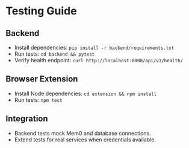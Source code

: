 # Testing Guide

## Backend
- Install dependencies: `pip install -r backend/requirements.txt`
- Run tests: `cd backend && pytest`
- Verify health endpoint: `curl http://localhost:8000/api/v1/health/`

## Browser Extension
- Install Node dependencies: `cd extension && npm install`
- Run tests: `npm test`

## Integration
- Backend tests mock Mem0 and database connections.
- Extend tests for real services when credentials available.
